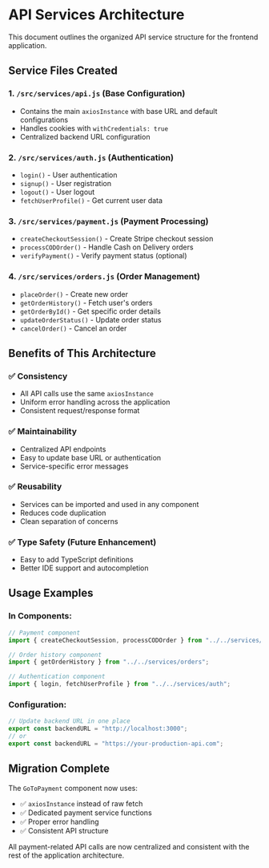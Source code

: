 # API Services Architecture

This document outlines the organized API service structure for the frontend application.

## Service Files Created

### 1. `/src/services/api.js` (Base Configuration)

- Contains the main `axiosInstance` with base URL and default configurations
- Handles cookies with `withCredentials: true`
- Centralized backend URL configuration

### 2. `/src/services/auth.js` (Authentication)

- `login()` - User authentication
- `signup()` - User registration
- `logout()` - User logout
- `fetchUserProfile()` - Get current user data

### 3. `/src/services/payment.js` (Payment Processing)

- `createCheckoutSession()` - Create Stripe checkout session
- `processCODOrder()` - Handle Cash on Delivery orders
- `verifyPayment()` - Verify payment status (optional)

### 4. `/src/services/orders.js` (Order Management)

- `placeOrder()` - Create new order
- `getOrderHistory()` - Fetch user's orders
- `getOrderById()` - Get specific order details
- `updateOrderStatus()` - Update order status
- `cancelOrder()` - Cancel an order

## Benefits of This Architecture

### ✅ **Consistency**

- All API calls use the same `axiosInstance`
- Uniform error handling across the application
- Consistent request/response format

### ✅ **Maintainability**

- Centralized API endpoints
- Easy to update base URL or authentication
- Service-specific error messages

### ✅ **Reusability**

- Services can be imported and used in any component
- Reduces code duplication
- Clean separation of concerns

### ✅ **Type Safety** (Future Enhancement)

- Easy to add TypeScript definitions
- Better IDE support and autocompletion

## Usage Examples

### In Components:

```javascript
// Payment component
import { createCheckoutSession, processCODOrder } from "../../services/payment";

// Order history component
import { getOrderHistory } from "../../services/orders";

// Authentication component
import { login, fetchUserProfile } from "../../services/auth";
```

### Configuration:

```javascript
// Update backend URL in one place
export const backendURL = "http://localhost:3000";
// or
export const backendURL = "https://your-production-api.com";
```

## Migration Complete

The `GoToPayment` component now uses:

- ✅ `axiosInstance` instead of raw fetch
- ✅ Dedicated payment service functions
- ✅ Proper error handling
- ✅ Consistent API structure

All payment-related API calls are now centralized and consistent with the rest of the application architecture.
